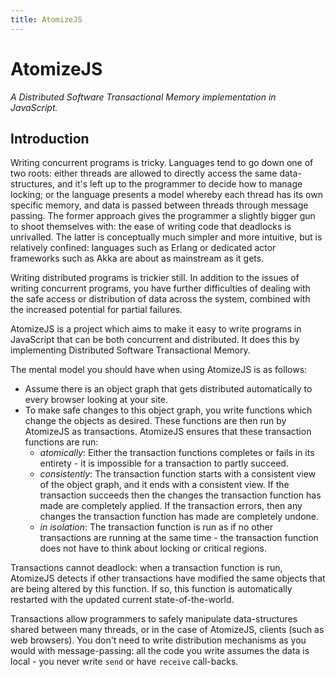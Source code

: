 ```yaml
---
title: AtomizeJS
---
```


# AtomizeJS

*A Distributed Software Transactional Memory implementation in
JavaScript.*

## Introduction

Writing concurrent programs is tricky. Languages tend to go down one
of two roots: either threads are allowed to directly access the same
data-structures, and it's left up to the programmer to decide how to
manage locking; or the language presents a model whereby each thread
has its own specific memory, and data is passed between threads
through message passing. The former approach gives the programmer a
slightly bigger gun to shoot themselves with: the ease of writing code
that deadlocks is unrivalled. The latter is conceptually much simpler
and more intuitive, but is relatively confined: languages such as
Erlang or dedicated actor frameworks such as Akka are about as
mainstream as it gets.

Writing distributed programs is trickier still. In addition to the
issues of writing concurrent programs, you have further difficulties
of dealing with the safe access or distribution of data across the
system, combined with the increased potential for partial failures.

AtomizeJS is a project which aims to make it easy to write programs in
JavaScript that can be both concurrent and distributed. It does this
by implementing Distributed Software Transactional Memory.

The mental model you should have when using AtomizeJS is as follows:

* Assume there is an object graph that gets distributed automatically
  to every browser looking at your site.
* To make safe changes to this object graph, you write functions which
  change the objects as desired. These functions are then run by
  AtomizeJS as transactions. AtomizeJS ensures that these transaction
  functions are run:
    * *atomically*: Either the transaction functions completes or
      fails in its entirety - it is impossible for a transaction to
      partly succeed.
    * *consistently*: The transaction function starts with a
      consistent view of the object graph, and it ends with a
      consistent view. If the transaction succeeds then the changes
      the transaction function has made are completely applied. If the
      transaction errors, then any changes the transaction function
      has made are completely undone.
    * *in isolation*: The transaction function is run as if no other
      transactions are running at the same time - the transaction
      function does not have to think about locking or critical
      regions.

Transactions cannot deadlock: when a transaction function is run,
AtomizeJS detects if other transactions have modified the same objects
that are being altered by this function. If so, this function is
automatically restarted with the updated current state-of-the-world.

Transactions allow programmers to safely manipulate data-structures
shared between many threads, or in the case of AtomizeJS, clients
(such as web browsers). You don't need to write distribution
mechanisms as you would with message-passing: all the code you write
assumes the data is local - you never write `send` or have `receive`
call-backs.
